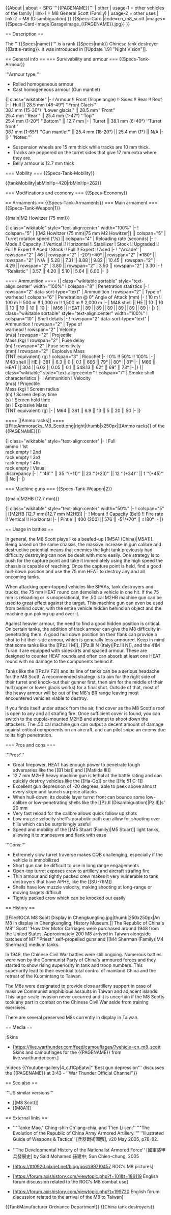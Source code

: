 {{About
| about = SPG '''{{PAGENAME}}'''
| other
| usage-1 = other vehicles of the family
| link-1 = M8 General Scott (Family)
| usage-2 = other uses
| link-2 = M8 (Disambiguation)
}}
{{Specs-Card
|code=cn_m8_scott
|images={{Specs-Card-Image|GarageImage_{{PAGENAME}}.jpg}}
}}

== Description ==

<!-- ''In the description, the first part should be about the history of the creation and combat usage of the vehicle, as well as its key features. In the second part, tell the reader about the ground vehicle in the game. Insert a screenshot of the vehicle, so that if the novice player does not remember the vehicle by name, he will immediately understand what kind of vehicle the article is talking about.'' -->

The '''{{Specs|name}}''' is a rank {{Specs|rank}} Chinese tank destroyer {{Battle-rating}}. It was introduced in [[Update 1.91 "Night Vision"]].

== General info ==
=== Survivability and armour ===
{{Specs-Tank-Armour}}

<!-- ''Describe armour protection. Note the most well protected and key weak areas. Appreciate the layout of modules as well as the number and location of crew members. Is the level of armour protection sufficient, is the placement of modules helpful for survival in combat? If necessary use a visual template to indicate the most secure and weak zones of the armour.'' -->

'''Armour type:'''

- Rolled homogeneous armour
- Cast homogeneous armour (Gun mantlet)

{| class="wikitable"
|-
! Armour !! Front (Slope angle) !! Sides !! Rear !! Roof
|-
| Hull || 28.5 mm (48-49°) ''Front Glacis'' <br> 38.1 mm (15-30°) ''Lower glacis'' || 28.5 mm ''Front'' <br> 25.4 mm ''Rear'' || 25.4 mm (1-47°) ''Top'' <br> 25.4 mm (1-20°) ''Bottom'' || 12.7 mm
|-
| Turret || 38.1 mm (6-40°) ''Turret front'' <br> 38.1 mm (1-65°) ''Gun mantlet'' || 25.4 mm (18-20°) || 25.4 mm (1°) || N/A
|-
|}
'''Notes:'''

- Suspension wheels are 15 mm thick while tracks are 10 mm thick.
- Tracks are peppered on the turret sides that give 17 mm extra where they are.
- Belly armour is 12.7 mm thick

=== Mobility ===
{{Specs-Tank-Mobility}}

<!-- ''Write about the mobility of the ground vehicle. Estimate the specific power and manoeuvrability, as well as the maximum speed forwards and backwards.'' -->

{{tankMobility|abMinHp=420|rbMinHp=262}}

=== Modifications and economy ===
{{Specs-Economy}}

== Armaments ==
{{Specs-Tank-Armaments}}
=== Main armament ===
{{Specs-Tank-Weapon|1}}

<!-- ''Give the reader information about the characteristics of the main gun. Assess its effectiveness in a battle based on the reloading speed, ballistics and the power of shells. Do not forget about the flexibility of the fire, that is how quickly the cannon can be aimed at the target, open fire on it and aim at another enemy. Add a link to the main article on the gun: <code><nowiki>{{main|Name of the weapon}}</nowiki></code>. Describe in general terms the ammunition available for the main gun. Give advice on how to use them and how to fill the ammunition storage.'' -->

{{main|M2 Howitzer (75 mm)}}

{| class="wikitable" style="text-align:center" width="100%"
|-
! colspan="5" | [[M2 Howitzer (75 mm)|75 mm M2 Howitzer]] || colspan="5" | Turret rotation speed (°/s) || colspan="4" | Reloading rate (seconds)
|-
! Mode !! Capacity !! Vertical !! Horizontal !! Stabilizer
! Stock !! Upgraded !! Full !! Expert !! Aced
! Stock !! Full !! Expert !! Aced
|-
! ''Arcade''
| rowspan="2" | 46 || rowspan="2" | -20°/+40° || rowspan="2" | ±180° || rowspan="2" | N/A || 5.28 || 7.31 || 8.88 || 9.82 || 10.45 || rowspan="2" | 4.29 || rowspan="2" | 3.80 || rowspan="2" | 3.50 || rowspan="2" | 3.30
|-
! ''Realistic''
| 3.57 || 4.20 || 5.10 || 5.64 || 6.00
|-
|}

==== Ammunition ====
{| class="wikitable sortable" style="text-align:center" width="100%"
! colspan="8" | Penetration statistics
|-
! rowspan="2" data-sort-type="text" | Ammunition
! rowspan="2" | Type of<br>warhead
! colspan="6" | Penetration @ 0° Angle of Attack (mm)
|-
! 10 m !! 100 m !! 500 m !! 1,000 m !! 1,500 m !! 2,000 m
|-
| M48 shell || HE || 10 || 10 || 10 || 10 || 10 || 10
|-
| M66 || HEAT || 89 || 89 || 89 || 89 || 89 || 89
|-
|}
{| class="wikitable sortable" style="text-align:center" width="100%"
! colspan="10" | Shell details
|-
! rowspan="2" data-sort-type="text" | Ammunition
! rowspan="2" | Type of<br>warhead
! rowspan="2" | Velocity<br>(m/s)
! rowspan="2" | Projectile<br>Mass (kg)
! rowspan="2" | Fuse delay<br>(m)
! rowspan="2" | Fuse sensitivity<br>(mm)
! rowspan="2" | Explosive Mass<br>(TNT equivalent) (g)
! colspan="3" | Ricochet
|-
! 0% !! 50% !! 100%
|-
| M48 shell || HE || 381 || 6.3 || 0 || 0.1 || 666 || 79° || 80° || 81°
|-
| M66 || HEAT || 304 || 6.02 || 0.05 || 0.1 || 548.13 || 62° || 69° || 73°
|-
|}
{| class="wikitable" style="text-align:center"
! colspan="7" | Smoke shell characteristics
|-
! Ammunition
! Velocity<br>(m/s)
! Projectile<br>Mass (kg)
! Screen radius<br>(m)
! Screen deploy time<br>(s)
! Screen hold time<br>(s)
! Explosive Mass<br>(TNT equivalent) (g)
|-
| M64 || 381 || 6.9 || 13 || 5 || 20 || 50
|-
|}

==== [[Ammo racks]] ====
[[File:Ammoracks_M8_Scott.png|right|thumb|x250px|[[Ammo racks]] of the {{PAGENAME}}]]

<!-- '''Last updated:''' -->

{| class="wikitable" style="text-align:center"
|-
! Full<br>ammo
! 1st<br>rack empty
! 2nd<br>rack empty
! 3rd<br>rack empty
! 4th<br>rack empty
! Visual<br>discrepancy
|-
| '''46''' || 35&nbsp;''(+11)'' || 23&nbsp;''(+23)'' || 12&nbsp;''(+34)'' || 1&nbsp;''(+45)'' || No
|-
|}

=== Machine guns ===
{{Specs-Tank-Weapon|2}}

<!-- ''Offensive and anti-aircraft machine guns not only allow you to fight some aircraft but also are effective against lightly armoured vehicles. Evaluate machine guns and give recommendations on its use.'' -->

{{main|M2HB (12.7 mm)}}

{| class="wikitable" style="text-align:center" width="50%"
|-
! colspan="5" | [[M2HB (12.7 mm)|12.7 mm M2HB]]
|-
! Mount !! Capacity (Belt) !! Fire rate !! Vertical !! Horizontal
|-
| Pintle || 400 (200) || 576 || -5°/+70° || ±180°
|-
|}

== Usage in battles ==

<!-- ''Describe the tactics of playing in the vehicle, the features of using vehicles in the team and advice on tactics. Refrain from creating a "guide" - do not impose a single point of view but instead give the reader food for thought. Describe the most dangerous enemies and give recommendations on fighting them. If necessary, note the specifics of the game in different modes (AB, RB, SB).'' -->

In general, the M8 Scott plays like a beefed-up [[M5A1 (China)|M5A1]]. Being based on the same chassis, the massive increase in gun calibre and destructive potential means that enemies the light tank previously had difficulty destroying can now be dealt with more easily. One strategy is to push for the capture point and take it immediately using the high speed the chassis is capable of reaching. Once the capture point is held, find a good hull-down position and use the 75 mm HEAT to destroy any and all oncoming tanks.

When attacking open-topped vehicles like SPAAs, tank destroyers and trucks, the 75 mm HEAT round can demolish a vehicle in one hit. If the 75 mm is reloading or is unoperational, the .50 cal M2HB machine gun can be used to great effect against the target. This machine gun can even be used from behind cover, with the entire vehicle hidden behind an object and the machine gun poking up and over it.

Against heavier armour, the need to find a good hidden position is critical. On certain tanks, the addition of track armour can give the M8 difficulty in penetrating them. A good hull down position on their flank can provide a shot to hit their side armour, which is generally less armoured. Keep in mind that some tanks like the [[Pz.III M]], [[Pz.III N (Italy)|Pz.III N]], and the 41M Turan II are equipped with sideskirts and spaced armour. These are designed to counter HEAT rounds and often can absorb at least one HEAT round with no damage to the components behind it.

Tanks like the [[Pz.IV F2]] and its line of tanks can be a serious headache for the M8 Scott. A recommended strategy is to aim for the right side of their turret and knock-out their gunner first, then aim for the middle of their hull (upper or lower glacis works) for a final shot. Outside of that, most of the heavy armour will be out of the M8's BR range leaving most encountered vehicles viable to destroy.

If you finds itself under attack from the air, find cover as the M8 Scott's roof is open to any and all strafing fire. Once sufficient cover is found, you can switch to the cupola-mounted M2HB and attempt to shoot down the attackers. The .50 cal machine gun can output a decent amount of damage against critical components on an aircraft, and can pilot snipe an enemy due to its high penetration.

=== Pros and cons ===

<!-- ''Summarise and briefly evaluate the vehicle in terms of its characteristics and combat effectiveness. Mark its pros and cons in a bulleted list. Try not to use more than 6 points for each of the characteristics. Avoid using categorical definitions such as "bad", "good" and the like - use substitutions with softer forms such as "inadequate" and "effective".'' -->

'''Pros:'''

- Great firepower, HEAT has enough power to penetrate tough adversaries like the [[B1 bis]] and [[Matilda III]]
- 12.7 mm M2HB heavy machine gun is lethal at the battle rating and can quickly destroy vehicles like the [[Ha-Go]] or the [[He 51 C-1]]
- Excellent gun depression of -20 degrees, able to peek above almost every slope and launch surprise attacks
- When hull-down, its double layer turret front can bounce some low-calibre or low-penetrating shells like the [[Pz.II (Disambiguation)|Pz.II]]s' 20 mm
- Very fast reload for the calibre allows quick follow up shots
- Low muzzle velocity shell's parabolic path can allow for shooting over hills which can be surprisingly useful
- Speed and mobility of the [[M5 Stuart (Family)|M5 Stuart]] light tanks, allowing it to manoeuvre and flank with ease

'''Cons:'''

- Extremely slow turret traverse makes CQB challenging, especially if the vehicle is immobilized
- Short gun can be difficult to use in long range engagements
- Open-top turret exposes crew to artillery and aircraft strafing fire
- Thin armour and tightly packed crew makes it very vulnerable to tank destroyers that have APHE, like the [[SU-76M]]
- Shells have low muzzle velocity, making shooting at long-range or moving targets difficult
- Tightly packed crew which can be knocked out easily

== History ==

<!-- ''Describe the history of the creation and combat usage of the vehicle in more detail than in the introduction. If the historical reference turns out to be too long, take it to a separate article, taking a link to the article about the vehicle and adding a block "/History" (example: <nowiki>https://wiki.warthunder.com/(Vehicle-name)/History</nowiki>) and add a link to it here using the <code>main</code> template. Be sure to reference text and sources by using <code><nowiki><ref></ref></nowiki></code>, as well as adding them at the end of the article with <code><nowiki><references /></nowiki></code>. This section may also include the vehicle's dev blog entry (if applicable) and the in-game encyclopedia description (under <code><nowiki>=== In-game description ===</nowiki></code>, also if applicable).'' -->

[[File:ROCA M8 Scott Display in Chengkungling.jpg|thumb|250x250px|An M8 in display in Chengkungling, History Museum.]]
The Republic of China's M8'' Scott ''Howitzer Motor Carriages were purchased around 1948 from the United States. Approximately 200 M8 arrived in Taiwan alongside batches of M7 ''Priest'' self-propelled guns and [[M4 Sherman (Family)|M4 Sherman]] medium tanks.

In 1948, the Chinese Civil War battles were still ongoing. Numerous battles were won by the Communist Party of China's armoured forces and they started to show rising superiority in tank and troop numbers. This superiority lead to their eventual total control of mainland China and the retreat of the Kuomintang to Taiwan.

The M8s were designated to provide close artillery support in case of massive Communist amphibious assaults in Taiwan and adjacent islands. This large-scale invasion never occurred and it is uncertain if the M8 Scotts took any part in combat on the Chinese Civil War aside from training exercises.

There are several preserved M8s currently in display in Taiwan.

== Media ==

<!-- ''Excellent additions to the article would be video guides, screenshots from the game, and photos.'' -->

;Skins

- [https://live.warthunder.com/feed/camouflages/?vehicle=cn_m8_scott Skins and camouflages for the {{PAGENAME}} from live.warthunder.com.]

;Videos
{{Youtube-gallery|4_cJ1CpEatw|'''Best gun depression''' discusses the {{PAGENAME}} at 3:43 - ''War Thunder Official Channel''}}

== See also ==

<!-- ''Links to the articles on the War Thunder Wiki that you think will be useful for the reader, for example:''
* ''reference to the series of the vehicles;''
* ''links to approximate analogues of other nations and research trees.'' -->

'''US similar versions'''

- [[M8 Scott]]
- [[M8A1]]

== External links ==

<!-- ''Paste links to sources and external resources, such as:''
* ''topic on the official game forum;''
* ''other literature.'' -->

- ''"Tanke Mao," Ching-shih Ch'iang-chia, and T'ien Li-jen:'' ''"The Evolution of the Republic of China Army Armored Artillery.''" ''Illustrated Guide of Weapons & Tactics'' [兵器戰術圖解], v20 May 2005, p78-82.
- ''The Developmental History of the Nationalist Armored Force'' [國軍裝甲兵發展史] by Said Mohamed 孫建中; Sun Chien-chung, 2005

- [https://ttt0920.pixnet.net/blog/post/99710457 ROC's M8 pictures]
- [https://forum.axishistory.com/viewtopic.php?f=101&t=186119 English forum discussion related to the ROC's M8 combat use]
- [https://forum.axishistory.com/viewtopic.php?t=199720 English forum discussion related to the arrival of the M8 to Taiwan]

{{TankManufacturer Ordnance Department}}
{{China tank destroyers}}
